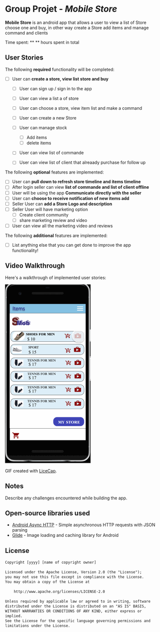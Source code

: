 # Group Projet - *Mobile Store*

**Mobile Store** is an android app that allows a user to view a list of Store choose one and buy, in other way create a Store add items and manage command and clients

Time spent: ** ** hours spent in total

## User Stories

The following **required** functionality will be completed:

- [ ] User can **create a store, view list store and buy**
  - [ ] User can sign up / sign in to the app
  - [ ] User can view a list a of store
  - [ ] User can choose a store, view item list and make a command
  - [ ] User can create a new Store
  - [ ] User can manage stock
      - [ ] Add items
      - [ ] delete items
  - [ ] User can view list of commande
  - [ ] User can view list of client that alreaady purchase for follow up
  

The following **optional** features are implemented:

- [ ] User can **pull down to refresh store timeline and items timeline**
- [ ] After login seller can view  **list of commande and list of client offline**
- [ ] User will be using the app **Communicate directly with the seller** 
- [ ] User can **choose to receive notification of new items add**
- [ ] Seller User can  **add a Store Logo and description**
- [ ] Seller User will have marketing option
    - [ ] Create client community
    - [ ] share marketing review and video
- [ ] User can view all the marketing video and reviews

The following **additional** features are implemented:

- [ ] List anything else that you can get done to improve the app functionality!

## Video Walkthrough

Here's a walkthrough of implemented user stories:

<img src=walthrough.gif />

GIF created with [LiceCap](http://www.cockos.com/licecap/).

## Notes

Describe any challenges encountered while building the app.

## Open-source libraries used

- [Android Async HTTP](https://github.com/loopj/android-async-http) - Simple asynchronous HTTP requests with JSON parsing
- [Glide](https://github.com/bumptech/glide) - Image loading and caching library for Android

## License

    Copyright [yyyy] [name of copyright owner]

    Licensed under the Apache License, Version 2.0 (the "License");
    you may not use this file except in compliance with the License.
    You may obtain a copy of the License at

        http://www.apache.org/licenses/LICENSE-2.0

    Unless required by applicable law or agreed to in writing, software
    distributed under the License is distributed on an "AS IS" BASIS,
    WITHOUT WARRANTIES OR CONDITIONS OF ANY KIND, either express or implied.
    See the License for the specific language governing permissions and
    limitations under the License.
